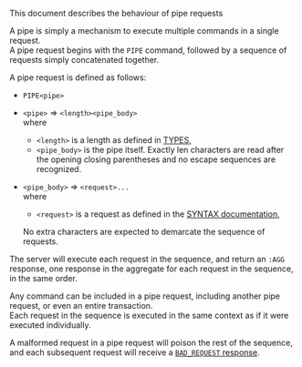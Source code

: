 This document describes the behaviour of pipe requests

A pipe is simply a mechanism to execute multiple commands in a single request.  
A pipe request begins with the `PIPE` command, followed by a sequence of requests simply concatenated together.  

A pipe request is defined as follows:
- `PIPE<pipe>`

- `<pipe>` => `<length><pipe_body>`  
    where  
    - `<length>` is a length as defined in [TYPES](../TYPES.md),
    - `<pipe_body>` is the pipe itself. Exactly len characters are read after the opening closing parentheses and no escape sequences are recognized.

- `<pipe_body>` => `<request>...`  
    where  
    - `<request>` is a request as defined in the [SYNTAX documentation](../SYNTAX.md),

    No extra characters are expected to demarcate the sequence of requests.

The server will execute each request in the sequence, and return an `:AGG` response, one response in the aggregate for each request in the sequence, in the same order.  

Any command can be included in a pipe request, including another pipe request, or even an entire transaction.  
Each request in the sequence is executed in the same context as if it were executed individually.

A malformed request in a pipe request will poison the rest of the sequence, and each subsequent request will receive a [`BAD_REQUEST` response](../STATUS_CODES.md).